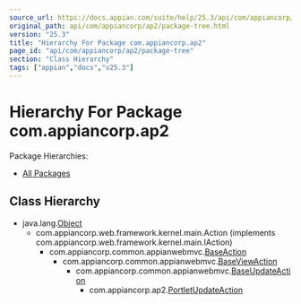 ```yaml
---
source_url: https://docs.appian.com/suite/help/25.3/api/com/appiancorp/ap2/package-tree.html
original_path: api/com/appiancorp/ap2/package-tree.html
version: "25.3"
title: "Hierarchy For Package com.appiancorp.ap2"
page_id: "api/com/appiancorp/ap2/package-tree"
section: "Class Hierarchy"
tags: ["appian","docs","v25.3"]
---
```



# Hierarchy For Package com.appiancorp.ap2

Package Hierarchies:

-   [All Packages](../../../overview-tree.html)

## Class Hierarchy

-   java.lang.[Object](https://docs.oracle.com/en/java/javase/17/docs/api/java.base/java/lang/Object.html "class or interface in java.lang")
    -   com.appiancorp.web.framework.kernel.main.Action (implements com.appiancorp.web.framework.kernel.main.IAction)
        -   com.appiancorp.common.appianwebmvc.[BaseAction](../common/appianwebmvc/BaseAction.html "class in com.appiancorp.common.appianwebmvc")
            -   com.appiancorp.common.appianwebmvc.[BaseViewAction](../common/appianwebmvc/BaseViewAction.html "class in com.appiancorp.common.appianwebmvc")
                -   com.appiancorp.common.appianwebmvc.[BaseUpdateAction](../common/appianwebmvc/BaseUpdateAction.html "class in com.appiancorp.common.appianwebmvc")
                    -   com.appiancorp.ap2.[PortletUpdateAction](PortletUpdateAction.html "class in com.appiancorp.ap2")